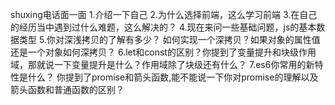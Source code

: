 shuxing电话面一面
1.介绍一下自己
2.为什么选择前端，这么学习前端
3.在自己的经历当中遇到过什么难题，这么解决的？
4.现在来问一些基础问题，js的基本数据类型
5.你对深浅拷贝的了解有多少？
如何实现一个深拷贝？如果对象的属性值还是一个对象如何深拷贝？
6.let和const的区别？你提到了变量提升和块级作用域，那就说一下变量提升是什么？作用域除了块级还有什么？
7.es6你常用的新特性是什么？
  你提到了promise和箭头函数,能不能说一下你对promise的理解以及箭头函数和普通函数的区别？


